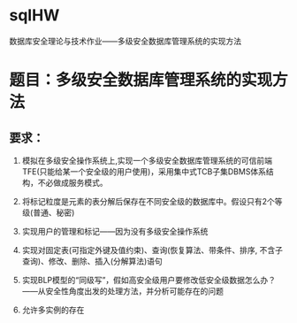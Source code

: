 # sqlHW
数据库安全理论与技术作业——多级安全数据库管理系统的实现方法

# 题目：多级安全数据库管理系统的实现方法

## 要求：

1. 模拟在多级安全操作系统上,实现一个多级安全数据库管理系统的可信前端TFE(只能给某一个安全级的用户使用)，采用集中式TCB子集DBMS体系结构，不必做成服务模式。

2. 将标记粒度是元素的表分解后保存在不同安全级的数据库中。假设只有2个等级(普通、秘密)

3. 实现用户的管理和标记——因为没有多级安全操作系统

4. 实现对固定表(可指定外键及值约束)、查询(恢复算法、带条件、排序, 不含子查询)、修改、删除、插入(分解算法)语句

5. 实现BLP模型的“同级写”，假如高安全级用户要修改低安全级数据怎么办？——从安全性角度出发的处理方法，并分析可能存在的问题

6. 允许多实例的存在
